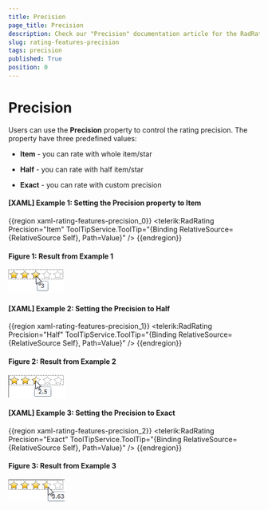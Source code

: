 ```yaml
---
title: Precision
page_title: Precision
description: Check our "Precision" documentation article for the RadRating WPF control.
slug: rating-features-precision
tags: precision
published: True
position: 0
---
```


# Precision

Users can use the __Precision__ property to control the rating precision. The property have three predefined values: 

* __Item__ - you can rate with whole item/star 

* __Half__ - you can rate with half item/star 

* __Exact__ - you can rate with custom precision 

#### __[XAML] Example 1: Setting the Precision property to Item__
{{region xaml-rating-features-precision_0}}
	<telerik:RadRating Precision="Item"
	                   ToolTipService.ToolTip="{Binding RelativeSource={RelativeSource Self}, Path=Value}" />
{{endregion}}

#### __Figure 1: Result from Example 1__
![RadRating with Precision](images/rating_precision_item.png)

#### __[XAML] Example 2: Setting the Precision to Half__
{{region xaml-rating-features-precision_1}}
	<telerik:RadRating Precision="Half"
	                   ToolTipService.ToolTip="{Binding RelativeSource={RelativeSource Self}, Path=Value}" />
{{endregion}}

#### __Figure 2: Result from Example 2__
![RadRating with Precision](images/rating_precision_half.png)

#### __[XAML] Example 3: Setting the Precision to Exact__
{{region xaml-rating-features-precision_2}}
	<telerik:RadRating Precision="Exact"
	                   ToolTipService.ToolTip="{Binding RelativeSource={RelativeSource Self}, Path=Value}" />
{{endregion}}

#### __Figure 3: Result from Example 3__
![RadRating with Precision](images/rating_precision_exact.png)